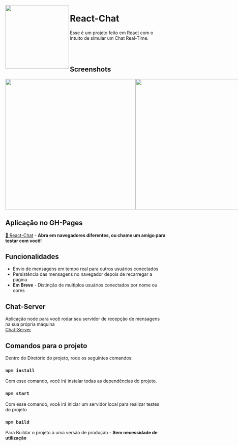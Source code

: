   <img align="left" src="https://raw.githubusercontent.com/Ted2370/Chat-Client/main/public/logo.png" height="200" /> <h1>React-Chat</h1>

Esse é um projeto feito em React com o intuito de simular um Chat Real-Time.

<br><br>

## Screenshots

<div style="display: flex; justify-content: space-around;">
<img src="https://raw.githubusercontent.com/Ted2370/Chat-Client/main/screenshots/screenshot01.png" height="410" />
<img src="https://raw.githubusercontent.com/Ted2370/Chat-Client/main/screenshots/screenshot02.png" height="410"  />  
</div>

## Aplicação no GH-Pages

<a href="https://ted2370.github.io/Chat-Client/">🔗 React-Chat</a> - <strong>Abra em navegadores diferentes, ou chame um amigo para testar com você!</strong>

## Funcionalidades

<ul>
<li>  Envio de mensagens em tempo real para outros usuários conectados </li>
<li>  Persistência das mensagens no navegador depois de recarregar a página </li>
<li>  <strong>Em Breve</strong> - Distinção de multiplos usuários conectados por nome ou cores </li>
</ul>

## Chat-Server
Aplicação node para você rodar seu servidor de recepção de mensagens na sua própria máquina <br>
<a href="https://github.com/Ted2370/Chat-Server">Chat-Server</a>

## Comandos para o projeto

Dentro do Diretório do projeto, rode os seguintes comandos:

### `npm install`

Com esse comando, você irá instalar todas as dependências do projeto.

### `npm start`

Com esse comando, você irá iniciar um servidor local para realizar testes do projeto

### `npm build`

Para Buildar o projeto à uma versão de produção - <strong>Sem necessidade de utilização</strong>
